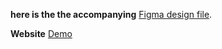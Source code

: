 **here is the the accompanying**  [Figma design file](https://www.figma.com/design/tVjHAy5Dbt2o5buxqHteIp/App-Landing-Page-Pet-shop-(Community)-(Community)?node-id=99-139&node-type=canvas&t=z7seY60z3bp7YZUM-0).

**Website** [Demo](https://boukrimyounes.github.io/PetZen/)

